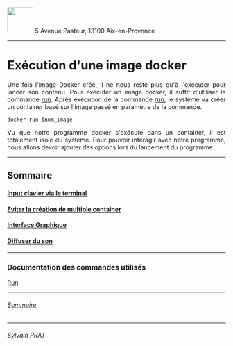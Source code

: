 <img style="height: 60px;" src="http://www.lpl-aix.fr/wp-content/uploads/2018/04/LPL_240_180.jpg" />
5 Avenue Pasteur, 13100 Aix-en-Provence

***
# Exécution d'une image docker
<p style='text-align: justify'>
Une fois l'image Docker créé, il ne nous reste plus qu'à l'exécuter pour lancer son contenu. Pour exécuter un image docker, il suffit d'utiliser la commande <a href="https://docs.docker.com/engine/reference/commandline/run/">run</a>. Après exécution de la commande <a href="https://docs.docker.com/engine/reference/commandline/run/">run</a>, le système va créer un container basé sur l'image passé en paramètre de la commande.
</p>

``` shell
docker run $nom_image
```

<p style='text-align: justify'>
Vu que notre programme docker s'exécute dans un container, il est totalement isolé du système. Pour pouvoir intéragir avec notre programme, nous allons devoir ajouter des options lors du lancement du programme.
</p>

---

## Sommaire

#### <a href='https://github.com/sylvain-prat/DocDocker/blob/master/Lancer_une_image_docker/Input_clavier_via_terminal.md'>Input clavier via le terminal</a>
#### <a href='https://github.com/sylvain-prat/DocDocker/blob/master/Lancer_une_image_docker/Eviter_Creation_Multiple_Container.md'>Eviter la création de multiple container</a>
#### <a href='https://github.com/sylvain-prat/DocDocker/blob/master/Lancer_une_image_docker/Interface_Graphique.md'>Interface Graphique</a>
#### <a href='https://github.com/sylvain-prat/DocDocker/blob/master/Lancer_une_image_docker/Diffuser_du_son.md'>Diffuser du son</a>

---
### Documentation des commandes utilisés

<a href="https://docs.docker.com/engine/reference/commandline/run/">Run</a>

---

###### <a href="https://github.com/sylvain-prat/DocDocker/blob/master/README.md">Sommaire</a>

---
###### Sylvain PRAT
